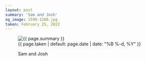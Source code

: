 ```yaml
---
layout: post
summary: 'Sam and Josh'
og_image: 1599-1280.jpg
taken: February 25, 2022
---
```


<figure class="post">
<img alt="{{ page.summary }}" sizes="(min-width: 700px) 50vw, calc(100vw - 2rem)" src="{{ site.assets_url }}/1599-640.jpg" srcset="{{ site.assets_url }}/1599-320.jpg 320w, {{ site.assets_url }}/1599-640.jpg 640w, {{ site.assets_url }}/1599-960.jpg 960w, {{ site.assets_url }}/1599-1280.jpg 1280w"/>
<figcaption>
<time>{{ page.taken | default: page.date | date: "%B %-d, %Y" }}</time>
<p>Sam and Josh</p>
</figcaption>
</figure>
